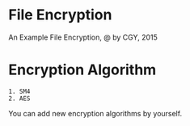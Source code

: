 # File Encryption
An Example File Encryption, @ by CGY, 2015

# Encryption Algorithm
	1. SM4
	2. AES

You can add new encryption algorithms by yourself.
